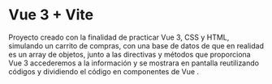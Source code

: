 # Vue 3 + Vite

Proyecto creado con la finalidad de practicar Vue 3, CSS y HTML, simulando un carrito de compras, con una base de datos de que en realidad es un array de objetos, junto a las directivas y métodos que proporciona Vue 3 accederemos a la información y se mostrara en pantalla reutilizando códigos y dividiendo el código en componentes de Vue .